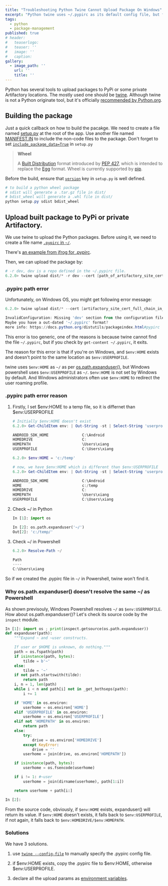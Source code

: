 ```yaml
---
title: "Troubleshooting Python Twine Cannot Upload Package On Windows"
excerpt: "Python twine uses ~/.pypirc as its default config file, but for some reasons it doesn't work on Windows."
tags:
  - python
  - package-management
published: true
# header:
#   teaserlogo:
#   teaser: ''
#   image: ''
#   caption:
gallery:
  - image_path: ''
    url: ''
    title: ''
---
```




Python has several tools to upload packages to PyPi or some private Artifactory locations. The mostly used one should be [twine](https://twine.readthedocs.io/en/latest/). Although twine is not a Python originate tool, but it's officially [recommended by Python.org](https://packaging.python.org/tutorials/packaging-projects/#uploading-the-distribution-archives).

## Building the package

Just a quick callback on how to build the pacakge. We need to create a file named [setup.py](https://docs.python.org/3.7/distutils/setupscript.html) at the root of the app. Use another file named [MANIFEST.IN](https://docs.python.org/3/distutils/sourcedist.html#specifying-the-files-to-distribute) to include the non-code files to the package. Don't forget to set [`include_package_data=True`](https://python-packaging.readthedocs.io/en/latest/non-code-files.html) in `setup.py`

> **Wheel**
>
> A [Built Distribution](https://packaging.python.org/glossary/#term-built-distribution) format introduced by [PEP 427](https://www.python.org/dev/peps/pep-0427), which is intended to replace the [Egg](https://packaging.python.org/glossary/#term-egg) format. Wheel is currently supported by [pip](https://packaging.python.org/key_projects/#pip).

Before the build, ensure that [`version`](https://packaging.python.org/guides/distributing-packages-using-setuptools/#choosing-a-versioning-scheme) key in `setup.py` is well defined.

```powershell
# to build a python wheel package
# sdist will generate a .tar.gz file in dist/
# bdist_wheel will generate a .whl file in dist/
python setup.py sdist bdist_wheel
```

## Upload built package to PyPi or private Artifactory.

We use twine to upload the Python packages. Before using it, we need to create a file name [`.pypirc` in `~/`](https://github.com/pypa/twine/blob/master/twine/utils.py#L57).

There's [an example from jfrog for .pypirc](https://www.jfrog.com/confluence/display/RTF/PyPI+Repositories#PyPIRepositories-PublishingtoArtifactory).

Then, we can upload the package by:

```powershell
# -r dev, dev is a repo defined in the ~/.pypirc file.
6.2.0> twine upload dist/* -r dev --cert [path_of_artifactory_site_cert_bundle_full_chain_in_pem_format_it_seems_that_no_param_to_ignore_ssl_error_with_twine]
```

### .pypirc path error

Unfortunately, on Windows OS, you might get following error message:

```powershell
6.2.0> twine upload dist/* --cert [artifactory_site_cert_full_chain_in_pem_format] -r dev

InvalidConfiguration: Missing 'dev' section from the configuration file or not a complete URL in --repository-url.
Maybe you have a out-dated '~/.pypirc' format?
more info: https://docs.python.org/distutils/packageindex.html#pypirc
```

This error is too generic, one of the reasons is because twine cannot find the file `~/.pypirc`, but if you check by `get-content ~/.pypirc`, it exits.

The reason for this error is that if you're on Windows, and `$env:HOME` exists and doesn't point to the same location as `$env:USERPROFILE`.

twine uses `$env:HOME` as `~/` as per [os.path.expanduser()](https://github.com/pypa/twine/blob/579f3fe60f2333972ba0260f44033ee1889ca3ca/twine/utils.py#L70), but Windows powershell uses `$env:USERPROFILE` as `~/`. `$env:HOME` is not set by Windows by default. And Windows administrators often use `$env:HOME` to redirect the user roaming profile.

### .pypirc path error reason

1. Firstly, I set $env:HOME to a temp file, so it is differnet than $env:USERPROFILE

    ```powershell
    # Initially $env:HOME doesn't exist
    6.2.0> Get-ChildItem env: | Out-String -st | Select-String 'userpro|home'

    ANDROID_SDK_HOME               C:\Android
    HOMEDRIVE                      C:
    HOMEPATH                       \Users\xiang
    USERPROFILE                    C:\Users\xiang

    6.2.0> $env:HOME = 'c:/temp'

    # now, we have $env:HOME which is different than $env:USERPROFILE
    6.2.0> Get-ChildItem env: | Out-String -st | Select-String 'userpro|home'

    ANDROID_SDK_HOME               C:\Android
    HOME                           c:/temp
    HOMEDRIVE                      C:
    HOMEPATH                       \Users\xiang
    USERPROFILE                    C:\Users\xiang
    ```

1. Check ~/ in Python
    ```python
    In [1]: import os

    In [2]: os.path.expanduser('~/')
    Out[2]: 'c:/temp/'
    ```

2. Check ~/ in Powershell
    ```powershell
    6.2.0> Resolve-Path ~/

    Path
    ----
    C:\Users\xiang
    ```

So if we created the .pypirc file in `~/` in Powershell, twine won't find it.

### Why os.path.expanduser() doesn't resolve the same ~/ as Powershell

As shown previsouly, Windows Powershell resolves `~/` as `$env:USERPROFILE`. How about os.path.expanduser()? Let's check its source code by the `inspect` module.

```python
In [1]: import os ; print(inspect.getsource(os.path.expanduser))
def expanduser(path):
    """Expand ~ and ~user constructs.

    If user or $HOME is unknown, do nothing."""
    path = os.fspath(path)
    if isinstance(path, bytes):
        tilde = b'~'
    else:
        tilde = '~'
    if not path.startswith(tilde):
        return path
    i, n = 1, len(path)
    while i < n and path[i] not in _get_bothseps(path):
        i += 1

    if 'HOME' in os.environ:
        userhome = os.environ['HOME']
    elif 'USERPROFILE' in os.environ:
        userhome = os.environ['USERPROFILE']
    elif not 'HOMEPATH' in os.environ:
        return path
    else:
        try:
            drive = os.environ['HOMEDRIVE']
        except KeyError:
            drive = ''
        userhome = join(drive, os.environ['HOMEPATH'])

    if isinstance(path, bytes):
        userhome = os.fsencode(userhome)

    if i != 1: #~user
        userhome = join(dirname(userhome), path[1:i])

    return userhome + path[i:]

In [2]:
```

From the source code, obviously, if `$env:HOME` exists, expanduser() will return its value. If `$env:HOME` doesn't exists, it falls back to `$env:USERPROFILE`, if not again, it falls back to `$env:HOMEDRIVE/$env:HOMEPATH`.

### Solutions

We have 3 solutions.

1. use [`twine --config-file`](https://twine.readthedocs.io/en/latest/#twine-upload) to manually specify the .pypirc config file.

1. if $env:HOME exists, copy the .pypirc file to $env:HOME, otherwise $env:USERPROFILE.

1. declare all the upload params as [environment variables](https://twine.readthedocs.io/en/latest/#environment-variables).
